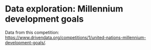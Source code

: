 # Data exploration: Millennium development goals
Data from this competition: https://www.drivendata.org/competitions/1/united-nations-millennium-development-goals/.
